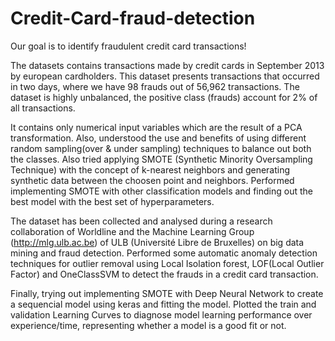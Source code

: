 # Credit-Card-fraud-detection
Our goal is to identify fraudulent credit card transactions!

The datasets contains transactions made by credit cards in September 2013 by european cardholders. This dataset presents transactions that occurred in two days, where we have 98 frauds out of 56,962 transactions. The dataset is highly unbalanced, the positive class (frauds) account for 2% of all transactions.

It contains only numerical input variables which are the result of a PCA transformation. 
Also, understood the use and benefits of using different random sampling(over & under sampling) techniques to balance out both the classes. Also tried applying SMOTE (Synthetic Minority Oversampling Technique) with the concept of k-nearest neighbors and generating synthetic data between the choosen point and neighbors. Performed implementing SMOTE with other classification models and finding out the best model with the best set of hyperparameters.

The dataset has been collected and analysed during a research collaboration of Worldline and the Machine Learning Group (http://mlg.ulb.ac.be) of ULB (Université Libre de Bruxelles) on big data mining and fraud detection. Performed some automatic anomaly detection techniques for outlier removal using Local Isolation forest, LOF(Local Outlier Factor) and OneClassSVM to detect the frauds in a credit card transaction.

Finally, trying out implementing SMOTE with Deep Neural Network to create a sequencial model using keras and fitting the model. Plotted the train and validation Learning Curves to diagnose model learning performance over experience/time, representing whether a model is a good fit or not. 
